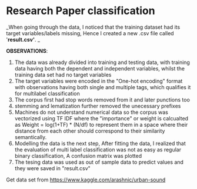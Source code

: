 # Research Paper classification


_When going through the data, I noticed that the training dataset had its target variables/labels missing, Hence I created a new .csv file called '**result.csv'**.
_


**OBSERVATIONS**:

1. The data was already divided into training and testing data, with training data having both the dependent and independent variables, whilst the training data set had no target variables
2. The target variables were encoded in the "One-hot encoding" format with observations having both single and multiple tags, which qualifies it for multilabel classification 
3. The corpus first had stop words removed from it and later punctions too
4. stemming and lematization further removed the unecessary prefixes
5. Machines do not understand numerical data so the corpus was vectorized using TF IDF where the "importance" or weight is calcualted as 
Weight = log(1+TF) * (N/df) to represent them in a space where their distance from each other should correspond to their similarity semantically.
5. Modelling the data is the next step, After fitting the data, I realized that the evaluation of multi label classification was not as easy as regular binary classification, A confusion matrix was plotted
6. The tesing data was used as out of sample data to predict values and they were saved in "result.csv"

Get data set from https://www.kaggle.com/arashnic/urban-sound
